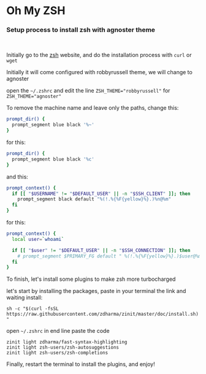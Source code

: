 # Oh My ZSH

### Setup process to install zsh with agnoster theme

<br>

<p>Initially go to the <a href="https://ohmyz.sh ">zsh</a> website, and do the installation process with <code>curl</code> or <code>wget</code></p>

<p>Initially it will come configured with robbyrussell theme, we will change to agnoster</p>

open the <code>~/.zshrc</code> and edit the line ``ZSH_THEME="robbyrussell"`` for ``ZSH_THEME="agnoster"``

<p>To remove the machine name and leave only the paths, change this:<p>

```sh
prompt_dir() {
  prompt_segment blue black '%~'
}
```

<p>for this:</p>

```sh
prompt_dir() {
  prompt_segment blue black '%c'
}
```

<p>and this:</p>

```sh
prompt_context() {
  if [[ "$USERNAME" != "$DEFAULT_USER" || -n "$SSH_CLIENT" ]]; then
    prompt_segment black default "%(!.%{%F{yellow}%}.)%n@%m"
  fi
}
```
<p>for this:</p>

```sh
prompt_context() {
  local user=`whoami`

  if [[ "$user" != "$DEFAULT_USER" || -n "$SSH_CONNECTION" ]]; then
    # prompt_segment $PRIMARY_FG default " %(!.%{%F{yellow}%}.)$user@%m "
  fi
}
```

<p>To finish, let's install some plugins to make zsh more turbocharged</p>

<p>let's start by installing the packages, paste in your terminal the link and waiting install:</p>

``
sh -c "$(curl -fsSL https://raw.githubusercontent.com/zdharma/zinit/master/doc/install.sh)"
``

<p>open <code>~/.zshrc</code> in end line paste the code</p>

```
zinit light zdharma/fast-syntax-highlighting
zinit light zsh-users/zsh-autosuggestions
zinit light zsh-users/zsh-completions
```

<p>Finally, restart the terminal to install the plugins, and enjoy!</p>